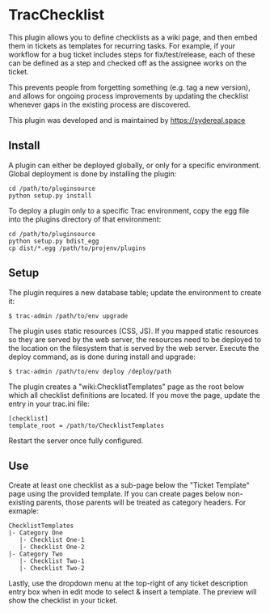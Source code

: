 # TracChecklist

This plugin allows you to define checklists as a wiki page, and then embed 
them in tickets as templates for recurring tasks. For example, if your workflow
for a bug ticket includes steps for fix/test/release, each of these can be defined
as a step and checked off as the assignee works on the ticket. 

This prevents people from forgetting something (e.g. tag a new version), and
allows for ongoing process improvements by updating the checklist whenever gaps 
in the existing process are discovered.

This plugin was developed and is maintained by https://sydereal.space


## Install

 A plugin can either be deployed globally, or only for a specific environment. 
 Global deployment is done by installing the plugin:

    cd /path/to/pluginsource
    python setup.py install

To deploy a plugin only to a specific Trac environment, copy the egg file into
the plugins directory of that environment:

    cd /path/to/pluginsource
    python setup.py bdist_egg
    cp dist/*.egg /path/to/projenv/plugins


## Setup

The plugin requires a new database table; update the environment to create it:

    $ trac-admin /path/to/env upgrade 

The plugin uses static resources (CSS, JS).  If you mapped static resources so 
they are served by the web server, the resources need to be deployed to the 
location on the filesystem that is served by the web server. Execute the deploy 
command, as is done during install and upgrade: 

	$ trac-admin /path/to/env deploy /deploy/path

The plugin creates a "wiki:ChecklistTemplates" page as the root below which all
checklist definitions are located. If you move the page, update the entry in your
trac.ini file:

    [checklist]
    template_root = /path/to/ChecklistTemplates

 
 Restart the server once fully configured.
 
 
 ## Use

Create at least one checklist as a sub-page below the "Ticket Template" page 
using the provided template. If you can create pages below non-existing parents,
those parents will be treated as category headers. For exmaple:

    ChecklistTemplates
    |- Category One
	   |- Checklist One-1
	   |- Checklist One-2	   
    |- Category Two
	   |- Checklist Two-1
	   |- Checklist Two-2	   
	   
Lastly, use the dropdown menu at the top-right of any ticket description entry 
box when in edit mode to select & insert a template. The preview will show the 
checklist in your ticket. 
